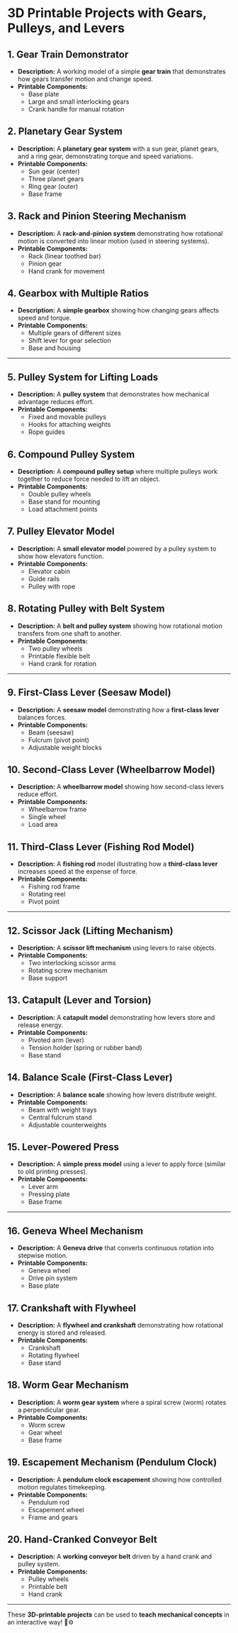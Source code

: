 # **3D Printable Projects with Gears, Pulleys, and Levers**

## **1. Gear Train Demonstrator**
- **Description:** A working model of a simple **gear train** that demonstrates how gears transfer motion and change speed.
- **Printable Components:**  
  - Base plate  
  - Large and small interlocking gears  
  - Crank handle for manual rotation  

## **2. Planetary Gear System**
- **Description:** A **planetary gear system** with a sun gear, planet gears, and a ring gear, demonstrating torque and speed variations.
- **Printable Components:**  
  - Sun gear (center)  
  - Three planet gears  
  - Ring gear (outer)  
  - Base frame  

## **3. Rack and Pinion Steering Mechanism**
- **Description:** A **rack-and-pinion system** demonstrating how rotational motion is converted into linear motion (used in steering systems).
- **Printable Components:**  
  - Rack (linear toothed bar)  
  - Pinion gear  
  - Hand crank for movement  

## **4. Gearbox with Multiple Ratios**
- **Description:** A **simple gearbox** showing how changing gears affects speed and torque.
- **Printable Components:**  
  - Multiple gears of different sizes  
  - Shift lever for gear selection  
  - Base and housing  

---

## **5. Pulley System for Lifting Loads**
- **Description:** A **pulley system** that demonstrates how mechanical advantage reduces effort.
- **Printable Components:**  
  - Fixed and movable pulleys  
  - Hooks for attaching weights  
  - Rope guides  

## **6. Compound Pulley System**
- **Description:** A **compound pulley setup** where multiple pulleys work together to reduce force needed to lift an object.
- **Printable Components:**  
  - Double pulley wheels  
  - Base stand for mounting  
  - Load attachment points  

## **7. Pulley Elevator Model**
- **Description:** A **small elevator model** powered by a pulley system to show how elevators function.
- **Printable Components:**  
  - Elevator cabin  
  - Guide rails  
  - Pulley with rope  

## **8. Rotating Pulley with Belt System**
- **Description:** A **belt and pulley system** showing how rotational motion transfers from one shaft to another.
- **Printable Components:**  
  - Two pulley wheels  
  - Printable flexible belt  
  - Hand crank for rotation  

---

## **9. First-Class Lever (Seesaw Model)**
- **Description:** A **seesaw model** demonstrating how a **first-class lever** balances forces.
- **Printable Components:**  
  - Beam (seesaw)  
  - Fulcrum (pivot point)  
  - Adjustable weight blocks  

## **10. Second-Class Lever (Wheelbarrow Model)**
- **Description:** A **wheelbarrow model** showing how second-class levers reduce effort.
- **Printable Components:**  
  - Wheelbarrow frame  
  - Single wheel  
  - Load area  

## **11. Third-Class Lever (Fishing Rod Model)**
- **Description:** A **fishing rod** model illustrating how a **third-class lever** increases speed at the expense of force.
- **Printable Components:**  
  - Fishing rod frame  
  - Rotating reel  
  - Pivot point  

---

## **12. Scissor Jack (Lifting Mechanism)**
- **Description:** A **scissor lift mechanism** using levers to raise objects.
- **Printable Components:**  
  - Two interlocking scissor arms  
  - Rotating screw mechanism  
  - Base support  

## **13. Catapult (Lever and Torsion)**
- **Description:** A **catapult model** demonstrating how levers store and release energy.
- **Printable Components:**  
  - Pivoted arm (lever)  
  - Tension holder (spring or rubber band)  
  - Base stand  

## **14. Balance Scale (First-Class Lever)**
- **Description:** A **balance scale** showing how levers distribute weight.
- **Printable Components:**  
  - Beam with weight trays  
  - Central fulcrum stand  
  - Adjustable counterweights  

## **15. Lever-Powered Press**
- **Description:** A **simple press model** using a lever to apply force (similar to old printing presses).
- **Printable Components:**  
  - Lever arm  
  - Pressing plate  
  - Base frame  

---

## **16. Geneva Wheel Mechanism**
- **Description:** A **Geneva drive** that converts continuous rotation into stepwise motion.
- **Printable Components:**  
  - Geneva wheel  
  - Drive pin system  
  - Base plate  

## **17. Crankshaft with Flywheel**
- **Description:** A **flywheel and crankshaft** demonstrating how rotational energy is stored and released.
- **Printable Components:**  
  - Crankshaft  
  - Rotating flywheel  
  - Base stand  

## **18. Worm Gear Mechanism**
- **Description:** A **worm gear system** where a spiral screw (worm) rotates a perpendicular gear.
- **Printable Components:**  
  - Worm screw  
  - Gear wheel  
  - Base frame  

## **19. Escapement Mechanism (Pendulum Clock)**
- **Description:** A **pendulum clock escapement** showing how controlled motion regulates timekeeping.
- **Printable Components:**  
  - Pendulum rod  
  - Escapement wheel  
  - Frame and gears  

## **20. Hand-Cranked Conveyor Belt**
- **Description:** A **working conveyor belt** driven by a hand crank and pulley system.
- **Printable Components:**  
  - Pulley wheels  
  - Printable belt  
  - Hand crank  

---

These **3D-printable projects** can be used to **teach mechanical concepts** in an interactive way! 🚀⚙️
